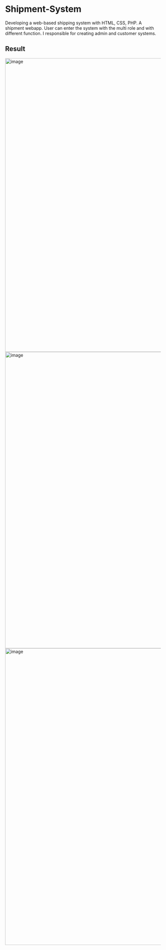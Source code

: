 # Shipment-System
Developing a web-based shipping system with HTML, CSS, PHP. A shipment webapp. User can enter the system with the multi role and with different function. I responsible for creating admin and customer systems.
## Result
<img width="949" alt="image" src="https://user-images.githubusercontent.com/91071886/178399140-e5680615-3513-4c89-ae79-7ed42e2ba0d0.png">
<br>
<img width="958" alt="image" src="https://user-images.githubusercontent.com/91071886/178398961-0c3c09dd-9c46-40e5-95ab-395c7397e8f6.png">
<br>
<img width="959" alt="image" src="https://user-images.githubusercontent.com/91071886/178399272-69f8f04d-f292-4a6b-8330-27e5b8d85a05.png">


